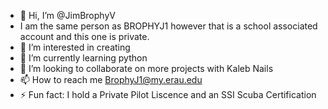 - 👋 Hi, I’m @JimBrophyV
- I am the same person as BROPHYJ1 however that is a school associated account and this one is private.
- 👀 I’m interested in creating
- 🌱 I’m currently learning python
- 💞️ I’m looking to collaborate on more projects with Kaleb Nails
- 📫 How to reach me BrophyJ1@my.erau.edu
- ⚡ Fun fact: I hold a Private Pilot Liscence and an SSI Scuba Certification

<!---
JimBrophyV/JimBrophyV is a ✨ special ✨ repository because its `README.md` (this file) appears on your GitHub profile.
You can click the Preview link to take a look at your changes.
--->
